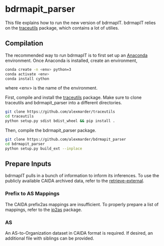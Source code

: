 # bdrmapit_parser
This file explains how to run the new version of bdrmapIT.
bdrmapIT relies on the [traceutils](https://github.com/alexmarder/traceutils) package, which contains a lot of utilies.

## Compilation
The recommended way to run bdrmapIT is to first set up an [Anaconda](https://www.anaconda.com/) environment.
Once Anaconda is installed, create an environment,
```bash
conda create -n <env> python=3
conda activate <env>
conda install cython
```
where \<env\> is the name of the environment.

First, compile and install the [traceutils](https://github.com/alexmarder/traceutils) package.
Make sure to clone traceutils and bdrmapit_parser into a different directories.
```bash
git clone https://github.com/alexmarder/traceutils
cd traceutils
python setup.py sdist bdist_wheel && pip install .
```

Then, compile the bdrmapit_parser package.
```bash
git clone https://github.com/alexmarder/bdrmapit_parser
cd bdrmapit_parser
python setup.py build_ext --inplace
```

## Prepare Inputs
bdrmapIT pulls in a bunch of information to inform its inferences.
To use the publicly available CAIDA archived data, refer to the [retrieve-external](https://github.com/alexmarder/retrieve-external).

### Prefix to AS Mappings
The CAIDA prefix2as mappings are insufficient.
To properly prepare a list of mappings, refer to the [ip2as](https://github.com/alexmarder/ip2as) package.

### AS
An AS-to-Organization dataset in CAIDA format is required.
If desired, an additional file with siblings can be provided. 